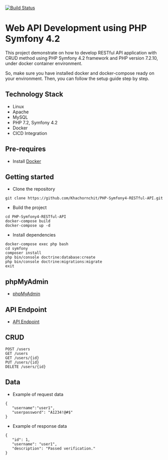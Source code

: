[![Build Status](https://travis-ci.org/Khachornchit/PHP-Symfony4-RESTful-API.svg?branch=master)](https://travis-ci.org/Khachornchit/PHP-Symfony4-RESTful-API)

# Web API Development using PHP Symfony 4.2
This project demonstrate on how to develop RESTful API application with CRUD method using PHP Symfony 4.2 framework and PHP version 7.2.10, under docker container environment.

So, make sure you have installed docker and docker-compose ready on your environment. Then, you can follow the setup guide step by step.

## Technology Stack
* Linux
* Apache
* MySQL
* PHP 7.2, Symfony 4.2
* Docker
* CICD Integration

## Pre-requires
* Install [Docker](https://www.docker.com/)

## Getting started
* Clone the repository
```
git clone https://github.com/Khachornchit/PHP-Symfony4-RESTful-API.git
```
* Build the project
```
cd PHP-Symfony4-RESTful-API
docker-compose build
docker-compose up -d
```
* Install dependencies
```
docker-compose exec php bash
cd symfony
composer install
php bin/console doctrine:database:create
php bin/console doctrine:migrations:migrate
exit
```

## phpMyAdmin
* [phpMyAdmin](http://localhost:5033)

## API Endpoint
* [API Endpoint](http://localhost:5031/api)

## CRUD
```
POST /users
GET /users
GET /users/{id}
PUT /users/{id}
DELETE /users/{id}
```

## Data
* Example of request data
```
{
   "username":"user1",
   "userpassword": "A1234!@#$"
}
```
* Example of response data
```
{
   "id": 1,
   "username": "user1",
   "description": "Passed verification."
}
```
